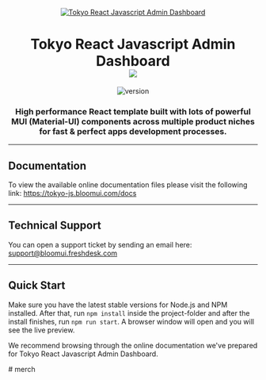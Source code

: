 <p align="center">
    <a href="https://bloomui.com" title="BloomUI.com">
        <img src="https://bloomui.s3.us-east-2.amazonaws.com/tokyo-logo.png" alt="Tokyo React Javascript Admin Dashboard">
    </a>
</p>
<h1 align="center">
    <b>Tokyo React Javascript Admin Dashboard</b>
    <br>
    <a href="https://twitter.com/intent/tweet?url=https://bloomui.com&text=I like this React admin dashboard">
        <img src="https://img.shields.io/twitter/url/http/shields.io.svg?style=social" />
    </a>
</h1>
<div align="center">

![version](https://img.shields.io/badge/version-3.1-blue.svg)

</div>

<h3 align="center">High performance React template built with lots of powerful MUI (Material-UI) components across multiple product niches for fast & perfect apps development processes.
</h3>

---

<h2>
    Documentation
</h2>

<p>To view the available online documentation files please visit the following link:
<a href="https://tokyo-js.bloomui.com/docs" title="Click to view the online documentation">
    https://tokyo-js.bloomui.com/docs
</a>
</p>

---

<h2>
    Technical Support
</h2>
<p>
    You can open a support ticket by sending an email here: <a href="mailto:support@bloomui.freshdesk.com" title="Open Support Ticket">
        support@bloomui.freshdesk.com
    </a>
</p>

---

<h2>
    Quick Start
</h2>
<p>
    Make sure you have the latest stable versions for Node.js and NPM installed. After that, run <code>npm install</code> inside the project-folder and after the install finishes, run <code>npm run start</code>. A browser window will open and you will see the live preview.
</p>
<p>
    We recommend browsing through the online documentation we've prepared for Tokyo React Javascript Admin Dashboard.
</p>
# merch
